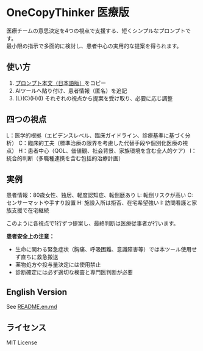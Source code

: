 # OneCopyThinker 医療版

医療チームの意思決定を4つの視点で支援する、短くシンプルなプロンプトです。  
最小限の指示で多面的に検討し、患者中心の実用的な提案を得られます。

## 使い方
1. [プロンプト本文（日本語版）](medical-ja.md)をコピー
2. AIツールへ貼り付け、患者情報（匿名）を追記
3. (L)(C)(H)(I) それぞれの視点から提案を受け取り、必要に応じ調整

## 四つの視点
L：医学的根拠（エビデンスレベル、臨床ガイドライン、診療基準に基づく分析）
C：臨床的工夫（標準治療の限界を考慮した代替手段や個別化医療の視点）
H：患者中心（QOL、価値観、社会背景、家族環境を含む全人的ケア）
I：統合的判断（多職種連携を含む包括的治療計画）

## 実例
患者情報：80歳女性、独居、軽度認知症、転倒歴あり
L: 転倒リスクが高い
C: センサーマットや手すり設置
H: 施設入所は拒否、在宅希望強い
I: 訪問看護と家族支援で在宅継続

このように各視点で1行ずつ提案し、最終判断は医療従事者が行います。

**患者安全上の注意：**
- 生命に関わる緊急症状（胸痛、呼吸困難、意識障害等）では本ツール使用せず直ちに救急搬送
- 薬物処方や投与量決定には使用禁止
- 診断確定には必ず適切な検査と専門医判断が必要

## English Version
See [README.en.md](README.en.md)

## ライセンス
MIT License
